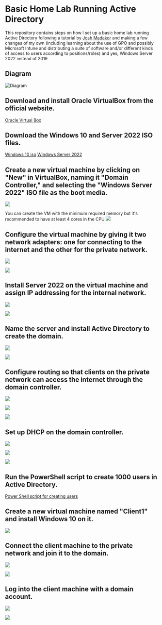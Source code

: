 # Basic Home Lab Running Active Directory

This repository contains steps on how I set up a basic home lab running Active Directory following a tutorial by [Josh Madakor](https://www.youtube.com/@JoshMadakor) and making a few changes of my own (including learning about the use of GPO and possibly Microsoft Intune and distributing a suite of software and/or different kinds of access to users according to positions/roles) and yes, Windows Server 2022 instead of 2019

## Diagram
![Diagram](https://i.imgur.com/dsFYYpW.jpeg)

## Download and install Oracle VirtualBox from the official website.
[Oracle Virtual Box](https://www.virtualbox.org/)

## Download the Windows 10 and Server 2022 ISO files.
[Windows 10 iso](https://www.microsoft.com/en-us/software-download/windows10ISO)
[Windows Server 2022](https://www.microsoft.com/en-us/evalcenter/evaluate-windows-server-2022)

## Create a new virtual machine by clicking on "New" in VirtualBox, naming it "Domain Controller," and selecting the "Windows Server 2022" ISO file as the boot media.

![](https://i.imgur.com/btgyrgC.png)

You can create the VM with the minimum required memory but it's recommended to have at least 4 cores in the CPU
![](https://i.imgur.com/sqM2G6G.png)

##  Configure the virtual machine by giving it two network adapters: one for connecting to the internet and the other for the private network.

![](https://i.imgur.com/Ei5af1k.png)

![](https://i.imgur.com/DxIPr3t.png)

##  Install Server 2022 on the virtual machine and assign IP addressing for the internal network.

![](https://i.imgur.com/VuyP5G1.png)

![](https://i.imgur.com/wJI315f.png)
##  Name the server and install Active Directory to create the domain.
![](attachments/Pasted%20image%2020230402150727.png)

![](attachments/Pasted%20image%2020230402153253.png)

##  Configure routing so that clients on the private network can access the internet through the domain controller.

![](attachments/Pasted%20image%2020230402153829.png)

![](attachments/Pasted%20image%2020230402153904.png)

![](attachments/Pasted%20image%2020230402154123.png)

##  Set up DHCP on the domain controller.
![](attachments/Pasted%20image%2020230402154312.png)

![](attachments/Pasted%20image%2020230402154041.png)

![](attachments/Pasted%20image%2020230402154439.png)


##  Run the PowerShell script to create 1000 users in Active Directory.

[Power Shell script for creating users](https://github.com/joshmadakor1/AD_PS)

##  Create a new virtual machine named "Client1" and install Windows 10 on it.

![](attachments/Pasted%20image%2020230402155056.png)


##  Connect the client machine to the private network and join it to the domain.

![](attachments/Pasted%20image%2020230402155713.png)

![](attachments/Pasted%20image%2020230402155807.png)

##  Log into the client machine with a domain account.

![](attachments/Pasted%20image%2020230402160005.png)

![](attachments/Pasted%20image%2020230402160120.png)

